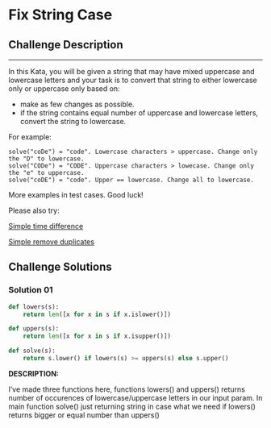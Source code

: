 # Fix String Case

## Challenge Description

---

In this Kata, you will be given a string that may have mixed uppercase and lowercase letters and your task is to convert that string to either lowercase only or uppercase only based on:

- make as few changes as possible.
- if the string contains equal number of uppercase and lowercase letters, convert the string to lowercase.

For example:

```
solve("coDe") = "code". Lowercase characters > uppercase. Change only the "D" to lowercase.
solve("CODe") = "CODE". Uppercase characters > lowecase. Change only the "e" to uppercase.
solve("coDE") = "code". Upper == lowercase. Change all to lowercase.
```

More examples in test cases. Good luck!

Please also try:

[Simple time difference](https://www.codewars.com/kata/5b76a34ff71e5de9db0000f2)

[Simple remove duplicates](https://www.codewars.com/kata/5ba38ba180824a86850000f7)

## Challenge Solutions


### Solution 01


```python
def lowers(s):
	return len([x for x in s if x.islower()]) 

def uppers(s):
	return len([x for x in s if x.isupper()])

def solve(s):
    return s.lower() if lowers(s) >= uppers(s) else s.upper()
```

**DESCRIPTION:**

I’ve made three functions here, functions lowers() and uppers() returns number of occurences of lowercase/uppercase letters in our input param. In main function solve() just returning string in case what we need if lowers() returns bigger or equal number than uppers()